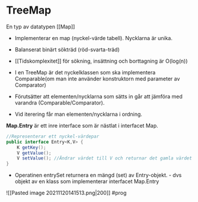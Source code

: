# TreeMap
En typ av datatypen [[Map]]

- Implementerar en map (nyckel-värde tabell). Nycklarna är unika.
- Balanserat binärt sökträd (röd-svarta-träd)
- [[Tidskomplexitet]] för sökning, insättning och borttagning är O(log(n))

- I en TreeMap är det nyckelklassen som ska implementera Comparable(om man inte använder konstruktorn med parameter av Comparator)
- Förutsätter att elementen/nycklarna som sätts in går att jämföra med varandra (Comparable/Comparator). 
- Vid iterering får man elementen/nycklarna i ordning.

**Map.Entry** är ett inre interface som är nästlat i interfacet Map. 
```java
//Representerar ett nyckel-värdepar
public interface Entry<K,V> {
	K getKey();
	V getValue();
	V setValue(); //Ändrar värdet till V och returnar det gamla värdet
}
```
- Operatinen entrySet returnera en mängd (set) av Entry-objekt.
		- dvs objekt av en klass som implementerar interfacet Map.Entry


![[Pasted image 20211120141513.png|200]]
#prog 